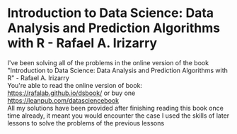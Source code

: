 # Introduction to Data Science: Data Analysis and Prediction Algorithms with R - Rafael A. Irizarry
I've been solving all of the problems in the online version of the book "Introduction to Data Science: Data Analysis and Prediction Algorithms with R" - Rafael A. Irizarry 
<br> You're able to read the online version of book: https://rafalab.github.io/dsbook/ or buy one https://leanpub.com/datasciencebook
<br> All my solutions have been provided after finishing reading this book once time already, it meant you would encounter the case I used the skills of later lessons to solve the problems of the previous lessons
